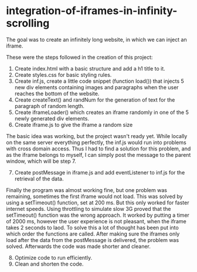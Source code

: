 # integration-of-iframes-in-infinity-scrolling
The goal was to create an infinitely long website, in which we can inject an iframe.

These were the steps followed in the creation of this project:

1) Create index.html with a basic structure and add a h1 title to it.
2) Create styles.css for basic styling rules.
3) Create inf.js, create a little code snippet (function load()) that injects 5 new div elements containing images and paragraphs when the user reaches the bottom of the website.
4) Create createText() and randNum for the generation of text for the paragraph of random length.
5) Create iframeLoader() which creates an iframe randomly in one of the 5 newly generated div elements.
6) Create iframe.js to give the iframe a random size

The basic idea was working, but the project wasn't ready yet. While locally on the same server everything perfectly, the inf.js would run into problems with cross domain access. Thus I had to find a solution for this problem, and as the iframe belongs to myself, I can simply post the message to the parent window, which will be step 7. 

7) Create postMessage in iframe.js and add eventListener to inf.js for the retrieval of the data.

Finally the program was almost working fine, but one problem was remaining, sometimes the first iframe would not load. This was solved by using a setTimeout() function, set at 200 ms. But this only worked for faster internet speeds. Using throttling to simulate slow 3G proved that the setTimeout() function was the wrong approach. It worked by putting a timer of 2000 ms, however the user experience is not pleasant, when the iframe takes 2 seconds to laod. To solve this a lot of thought has been put into which order the functions are called. After making sure the iframes only load after the data from the postMessage is delivered, the problem was solved. Afterwards the code was made shorter and cleaner.

8) Optimize code to run efficiently.
9) Clean and shorten the code.
